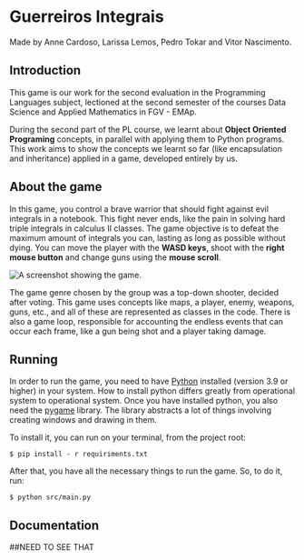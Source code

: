 # Guerreiros Integrais

Made by Anne Cardoso, Larissa Lemos, Pedro Tokar and Vitor Nascimento.

## Introduction
This game is our work for the second evaluation in the Programming Languages
subject, lectioned at the second semester of the courses Data Science and Applied
Mathematics in FGV - EMAp.

During the second part of the PL course, we learnt about __Object Oriented
Programing__ concepts, in parallel with applying them to Python programs. This
work aims to show the concepts we learnt so far (like encapsulation and
inheritance) applied in a game, developed entirely by us.

## About the game
In this game, you control a brave warrior that should fight against evil integrals
in a notebook. This fight never ends, like the pain in solving hard triple integrals
in calculus II classes. The game objective is to defeat the maximum amount of
integrals you can, lasting as long as possible without dying. You can move the
player with the **WASD keys**, shoot with the **right mouse button** and change
guns using the **mouse scroll**.

![A screenshot showing the game.](https://raw.githubusercontent.com/vito0182/trabalho-lp-a2/main/gameplay_screenshot.png)

The game genre chosen by the group was a top-down shooter, decided after voting.
This game uses concepts like maps, a player, enemy, weapons, guns, etc., and all
of these are represented as classes in the code. There is also a game loop,
responsible for accounting the endless events that can occur each frame, like
a gun being shot and a player taking damage.

## Running
In order to run the game, you need to have [Python](https://www.python.org/)
installed (version 3.9 or higher) in your system. How to install python differs
greatly from operational system to operational system. Once you have installed
python, you also need the [pygame](https://www.pygame.org/news) library. The
library abstracts a lot of things involving creating windows and drawing in them.

To install it, you can run on your terminal, from the project root:
```shell
$ pip install - r requiriments.txt
```

After that, you have all the necessary things to run the game. So, to do it, run:
```
$ python src/main.py
```

## Documentation
 ##NEED TO SEE THAT
